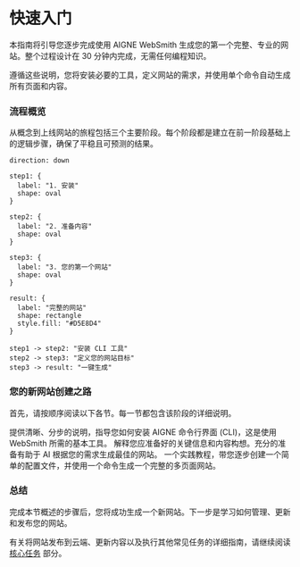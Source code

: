 # 快速入门

本指南将引导您逐步完成使用 AIGNE WebSmith 生成您的第一个完整、专业的网站。整个过程设计在 30 分钟内完成，无需任何编程知识。

遵循这些说明，您将安装必要的工具，定义网站的需求，并使用单个命令自动生成所有页面和内容。

### 流程概览

从概念到上线网站的旅程包括三个主要阶段。每个阶段都是建立在前一阶段基础上的逻辑步骤，确保了平稳且可预测的结果。

```d2
direction: down

step1: {
  label: "1. 安装"
  shape: oval
}

step2: {
  label: "2. 准备内容"
  shape: oval
}

step3: {
  label: "3. 您的第一个网站"
  shape: oval
}

result: {
  label: "完整的网站"
  shape: rectangle
  style.fill: "#D5E8D4"
}

step1 -> step2: "安装 CLI 工具"
step2 -> step3: "定义您的网站目标"
step3 -> result: "一键生成"
```

### 您的新网站创建之路

首先，请按顺序阅读以下各节。每一节都包含该阶段的详细说明。

<x-cards>
  <x-card data-title="安装" data-icon="lucide:download" data-href="/getting-started/installation">
    提供清晰、分步的说明，指导您如何安装 AIGNE 命令行界面 (CLI)，这是使用 WebSmith 所需的基本工具。
  </x-card>
  <x-card data-title="准备内容" data-icon="lucide:clipboard-list" data-href="/getting-started/preparing-your-content">
    解释您应准备好的关键信息和内容构想。充分的准备有助于 AI 根据您的需求生成最佳的网站。
  </x-card>
  <x-card data-title="您的第一个网站" data-icon="lucide:rocket" data-href="/getting-started/your-first-website">
    一个实践教程，带您逐步创建一个简单的配置文件，并使用一个命令生成一个完整的多页面网站。
  </x-card>
</x-cards>

### 总结

完成本节概述的步骤后，您将成功生成一个新网站。下一步是学习如何管理、更新和发布您的网站。

有关将网站发布到云端、更新内容以及执行其他常见任务的详细指南，请继续阅读 [核心任务](./core-tasks.md) 部分。